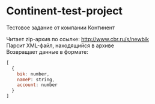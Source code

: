 # Continent-test-project
Тестовое задание от компании Континент

Читает zip-архив по ссылке: http://www.cbr.ru/s/newbik  
Парсит XML-файл, находящийся в архиве  
Возвращает данные в формате:  
```javascript
[
  {
    bik: number,
    nameP: string,
    account: number
  }
]
```
